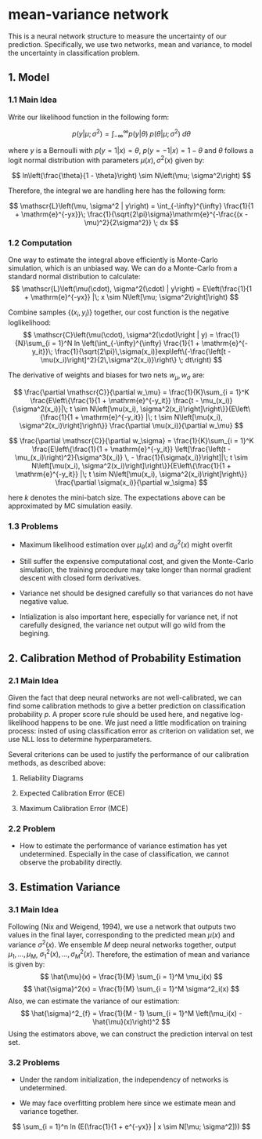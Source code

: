 # mean-variance network

This is a neural network structure to measure the uncertainty of our prediction. Specifically, we use two networks, mean and variance, to model the uncertainty in classification problem.

## 1. Model

### 1.1 Main Idea

Write our likelihood function in the following form:

$$
p(y | \mu; \sigma^2) = \int_{-\infty}^{\infty} p(y | \theta) \; p(\theta | \mu; \sigma^2) \; d\theta
$$

where $y$ is a Bernoulli with $p(y = 1 | x) = \theta$, $p(y = -1 | x) = 1 - \theta$ and $\theta$ follows a logit normal distribution with parameters $\mu(x), \sigma^2(x)$ given by:

$$
ln\left(\frac{\theta}{1 - \theta}\right) \sim N\left(\mu; \sigma^2\right)
$$

Therefore, the integral we are handling here has the following form:

$$
\mathscr{L}\left(\mu, \sigma^2 | y\right) = \int_{-\infty}^{\infty}  \frac{1}{1 + \mathrm{e}^{-yx}}\; \frac{1}{\sqrt{2\pi}\sigma}\mathrm{e}^{-\frac{(x - \mu)^2}{2\sigma^2}} \; dx
$$

### 1.2 Computation

One way to estimate the integral above efficiently is Monte-Carlo simulation, which is an unbiased way. We can do a Monte-Carlo from a standard normal distribution to calculate:
$$
\mathscr{L}\left(\mu(\cdot), \sigma^2(\cdot) | y\right) = E\left(\frac{1}{1 + \mathrm{e}^{-yx}} |\; x \sim N\left[\mu; \sigma^2\right]\right)
$$

Combine samples $\left\{(x_i, y_i)\right\}$ together, our cost function is the negative loglikelihood:
$$
\mathscr{C}\left(\mu(\cdot), \sigma^2(\cdot)\right | y) = \frac{1}{N}\sum_{i = 1}^N ln \left(\int_{-\infty}^{\infty}  \frac{1}{1 + \mathrm{e}^{-y_it}}\; \frac{1}{\sqrt{2\pi}\,\sigma(x_i)}exp\left\{-\frac{\left[t - \mu(x_i)\right]^2}{2\,\sigma^2(x_i)}\right\} \; dt\right)
$$

The derivative of weights and biases for two nets $w_{\mu}, w_{\sigma}$ are:

$$
\frac{\partial \mathscr{C}}{\partial w_\mu} = \frac{1}{K}\sum_{i = 1}^K \frac{E\left\{\frac{1}{1 + \mathrm{e}^{-y_it}} \frac{t - \mu_(x_i)}{\sigma^2(x_i)}|\; t \sim N\left[\mu(x_i), \sigma^2(x_i)\right]\right\}}{E\left\{\frac{1}{1 + \mathrm{e}^{-y_it}} |\; t \sim N\left[\mu(x_i), \sigma^2(x_i)\right]\right\}} \frac{\partial \mu(x_i)}{\partial w_\mu}
$$

$$
\frac{\partial \mathscr{C}}{\partial w_\sigma} = \frac{1}{K}\sum_{i = 1}^K \frac{E\left\{\frac{1}{1 + \mathrm{e}^{-y_it}} \left[\frac{\left(t - \mu_(x_i)\right)^2}{\sigma^3(x_i)} \, - \frac{1}{\sigma(x_i)}\right]|\; t \sim N\left[\mu(x_i), \sigma^2(x_i)\right]\right\}}{E\left\{\frac{1}{1 + \mathrm{e}^{-y_it}} |\; t \sim N\left[\mu(x_i), \sigma^2(x_i)\right]\right\}} \frac{\partial \sigma(x_i)}{\partial w_\sigma}
$$

here $k$ denotes the mini-batch size. The expectations above can be approximated by MC simulation easily.  

### 1.3 Problems

- Maximum likelihood estimation over $μ_\theta (x)$ and $\sigma^2_\theta (x)$ might overfit

- Still suffer the expensive computational cost, and given the Monte-Carlo simulation, the training procedure may take longer than normal gradient descent with closed form derivatives. 

- Variance net should be designed carefully so that variances do not have negative value. 

- Intialization is also important here, especially for variance net, if not carefully designed, the variance net output will go wild from the begining. 

## 2. Calibration Method of Probability Estimation

### 2.1 Main Idea

Given the fact that deep neural networks are not well-calibrated, we can find some calibration methods to give a better prediction on classification probability $p$. A proper score rule should be used here, and negative log-likelihood happens to be one. We just need a little modification on training process: insted of using classification error as criterion on validation set, we use NLL loss to determine hyperparameters. 

Several criterions can be used to justify the performance of our calibration methods, as described above:

1. Reliability Diagrams

2. Expected Calibration Error (ECE)

3. Maximum Calibration Error (MCE)

### 2.2 Problem

- How to estimate the performance of variance estimation has yet undetermined. Especially in the case of classification, we cannot observe the probability directly.

## 3. Estimation Variance

### 3.1 Main Idea

Following (Nix and Weigend, 1994), we use a network that outputs two values in the final layer, corresponding to the predicted mean $\mu(x)$ and variance $\sigma^2(x)$. We ensemble $M$ deep neural networks together, output $\mu_1, ..., \mu_M$, $\sigma^2_1(x), ..., \sigma^2_M(x)$. Therefore, the estimation of mean and variance is given by:
$$
\hat{\mu}(x) = \frac{1}{M} \sum_{i = 1}^M \mu_i(x)
$$
$$
\hat{\sigma}^2(x) = \frac{1}{M} \sum_{i = 1}^M \sigma^2_i(x)
$$
Also, we can estimate the variance of our estimation:
$$
\hat{\sigma}^2_{f} = \frac{1}{M - 1} \sum_{i = 1}^M \left(\mu_i(x) - \hat{\mu}(x)\right)^2
$$
Using the estimators above, we can construct the prediction interval on test set.

### 3.2 Problems

- Under the random initialization, the independency of networks is undetermined. 

- We may face overfitting problem here since we estimate mean and variance together. 

$$
\sum_{i = 1}^n ln (E(\frac{1}{1 + e^{-yx}} | x \sim N[\mu; \sigma^2]))
$$